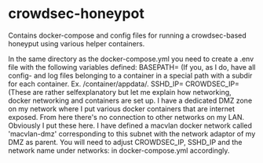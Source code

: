 # crowdsec-honeypot
Contains docker-compose and config files for running a crowdsec-based honeyput using various helper containers.

In the same directory as the docker-compose.yml you need to create a .env file with the following variables defined:
BASEPATH= (If you, as I do, have all config- and log files belonging to a container in a special path with a subdir for each container. Ex. /container/appdata/.
SSHD_IP=
CROWDSEC_IP=
(These are rather selfexplanatory but let me explain how networking, docker networking and containers are set up. I have a dedicated DMZ zone on my network where I put various docker containers that are internet exposed. From here there's no connection to other networks on my LAN. Obviously I put these here. I have defined a macvlan docker network called 'macvlan-dmz' corresponding to this subnet with the network adaptor of my DMZ as parent. You will need to adjust CROWDSEC_IP, SSHD_IP and the network name under networks: in docker-compose.yml accordingly.

